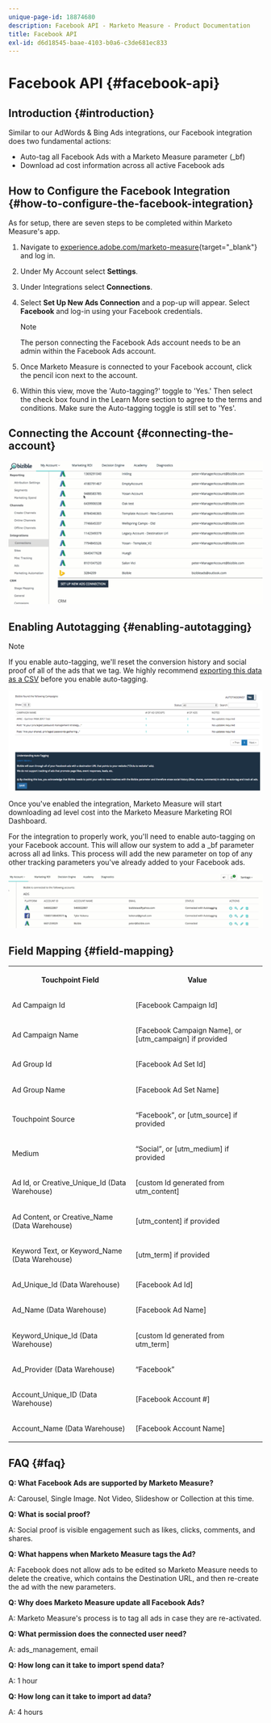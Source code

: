```yaml
---
unique-page-id: 18874680
description: Facebook API - Marketo Measure - Product Documentation
title: Facebook API
exl-id: d6d18545-baae-4103-b0a6-c3de681ec833
---
```

# Facebook API {#facebook-api}

## Introduction {#introduction}

Similar to our AdWords & Bing Ads integrations, our Facebook integration does two fundamental actions:  

* Auto-tag all Facebook Ads with a Marketo Measure parameter (_bf)
* Download ad cost information across all active Facebook ads

## How to Configure the Facebook Integration {#how-to-configure-the-facebook-integration}

As for setup, there are seven steps to be completed within Marketo Measure's app.

1. Navigate to [experience.adobe.com/marketo-measure](https://experience.adobe.com/marketo-measure){target="_blank"} and log in.
1. Under My Account select **Settings**.
1. Under Integrations select **Connections**.
1. Select **Set Up New Ads Connection** and a pop-up will appear. Select **Facebook** and log-in using your Facebook credentials.

   >[!NOTE]
   >
   >The person connecting the Facebook Ads account needs to be an admin within the Facebook Ads account.

1. Once Marketo Measure is connected to your Facebook account, click the pencil icon next to the account.
1. Within this view, move the 'Auto-tagging?' toggle to 'Yes.' Then select the check box found in the Learn More section to agree to the terms and conditions. Make sure the Auto-tagging toggle is still set to 'Yes'.

## Connecting the Account {#connecting-the-account}

![](assets/1.gif)

## Enabling Autotagging {#enabling-autotagging}

>[!NOTE]
>
>If you enable auto-tagging, we'll reset the conversion history and social proof of all of the ads that we tag. We highly recommend [exporting this data as a CSV](https://www.facebook.com/business/help/205067636197240) before you enable auto-tagging.

![](assets/2-2.png)

Once you've enabled the integration, Marketo Measure will start downloading ad level cost into the Marketo Measure Marketing ROI Dashboard.

For the integration to properly work, you'll need to enable auto-tagging on your Facebook account. This will allow our system to add a _bf parameter across all ad links. This process will add the new parameter on top of any other tracking parameters you've already added to your Facebook ads.

![](assets/3.gif)

## Field Mapping {#field-mapping}

<table> 
 <colgroup> 
  <col> 
  <col> 
 </colgroup> 
 <tbody> 
  <tr> 
   <th><p><strong>Touchpoint Field</strong></p></th> 
   <th><p><strong>Value</strong></p></th> 
  </tr> 
  <tr> 
   <td><p>Ad Campaign Id</p></td> 
   <td><p>[Facebook Campaign Id]</p></td> 
  </tr> 
  <tr> 
   <td><p>Ad Campaign Name </p></td> 
   <td><p>[Facebook Campaign Name], or [utm_campaign] if provided</p></td> 
  </tr> 
  <tr> 
   <td><p>Ad Group Id</p></td> 
   <td><p>[Facebook Ad Set Id]</p></td> 
  </tr> 
  <tr> 
   <td><p>Ad Group Name</p></td> 
   <td><p>[Facebook Ad Set Name]</p></td> 
  </tr> 
  <tr> 
   <td><p>Touchpoint Source</p></td> 
   <td><p>“Facebook”, or [utm_source] if provided</p></td> 
  </tr> 
  <tr> 
   <td><p>Medium</p></td> 
   <td><p>“Social”, or [utm_medium] if provided</p></td> 
  </tr> 
  <tr> 
   <td><p>Ad Id, or Creative_Unique_Id (Data Warehouse)</p></td> 
   <td><p>[custom Id generated from utm_content]</p></td> 
  </tr> 
  <tr> 
   <td><p>Ad Content, or Creative_Name (Data Warehouse)</p></td> 
   <td><p>[utm_content] if provided</p></td> 
  </tr> 
  <tr> 
   <td><p>Keyword Text, or Keyword_Name (Data Warehouse)</p></td> 
   <td><p>[utm_term] if provided</p></td> 
  </tr> 
  <tr> 
   <td><p>Ad_Unique_Id (Data Warehouse)</p></td> 
   <td><p>[Facebook Ad Id]</p></td> 
  </tr> 
  <tr> 
   <td><p>Ad_Name (Data Warehouse)</p></td> 
   <td><p>[Facebook Ad Name]</p></td> 
  </tr> 
  <tr> 
   <td><p>Keyword_Unique_Id (Data Warehouse)</p></td> 
   <td><p>[custom Id generated from utm_term]</p></td> 
  </tr> 
  <tr> 
   <td><p>Ad_Provider (Data Warehouse)</p></td> 
   <td><p>“Facebook”</p></td> 
  </tr> 
  <tr> 
   <td><p>Account_Unique_ID (Data Warehouse)</p></td> 
   <td><p>[Facebook Account #]</p></td> 
  </tr> 
  <tr> 
   <td><p>Account_Name (Data Warehouse)</p></td> 
   <td><p>[Facebook Account Name]</p></td> 
  </tr> 
 </tbody> 
</table>

## FAQ {#faq}

**Q: What Facebook Ads are supported by Marketo Measure?**

A: Carousel, Single Image. Not Video, Slideshow or Collection at this time.

**Q: What is social proof?**

A: Social proof is visible engagement such as likes, clicks, comments, and shares.

**Q: What happens when Marketo Measure tags the Ad?**

A: Facebook does not allow ads to be edited so Marketo Measure needs to delete the creative, which contains the Destination URL, and then re-create the ad with the new parameters.

**Q: Why does Marketo Measure update all Facebook Ads?**

A: Marketo Measure's process is to tag all ads in case they are re-activated.

**Q: What permission does the connected user need?**

A: ads_management, email

**Q: How long can it take to import spend data?**

A: 1 hour

**Q: How long can it take to import ad data?**

A: 4 hours
